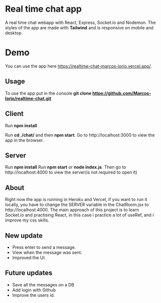 # Real time chat app

A real time chat webapp with React, Express, Socket.io and Nodemon.
The styles of the app are made with **Tailwind** and is responsive on mobile and desktop

# Demo

You can use the app here https://realtime-chat-marcos-iorio.vercel.app/.

## Usage

To use the app put in the console **git clone https://github.com/Marcos-Iorio/realtime-chat.git**

## Client
Run **npm install**

Run **cd ./chat/** and then **npm start**. Go to http://localhost:3000 to view the app in the browser.

## Server
Run **npm install**
Run **npm start** or **node index.js**. Then go to http://localhost:4000 to view the server(is not required to open it)

## About
Right now the app is running in Heroku and Vercel, if you want to run it locally, you have to change the SERVER variable in the ChatRoom.jsx to http://localhost:4000. The main approach of this project is to learn Socket.io and practising React, in this case i practice a lot of useRef, and i improve my css skills.

## New update

- Press enter to send a message.
- View when the message was sent.
- Improved the UI.

## Future updates

- Save all the messages on a DB
- Add login with Github
- Improve the users id.
